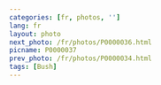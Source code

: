 ```yaml
---
categories: [fr, photos, '']
lang: fr
layout: photo
next_photo: /fr/photos/P0000036.html
picname: P0000037
prev_photo: /fr/photos/P0000034.html
tags: [Bush]
---
```

